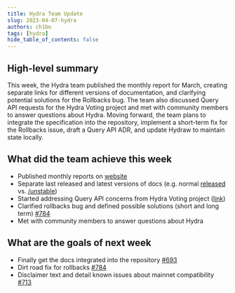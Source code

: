 ```yaml
---
title: Hydra Team Update
slug: 2023-04-07-hydra
authors: ch1bo
tags: [hydra]
hide_table_of_contents: false
---
```


## High-level summary

This week, the Hydra team published the monthly report for March, creating
separate links for different versions of documentation, and clarifying potential
solutions for the Rollbacks bug. The team also discussed Query API requests for
the Hydra Voting project and met with community members to answer questions
about Hydra. Moving forward, the team plans to integrate the specification into
the repository, implement a short-term fix for the Rollbacks issue, draft a
Query API ADR, and update Hydraw to maintain state locally.

## What did the team achieve this week

-   Published monthly reports on [website](https://hydra.family/head-protocol/monthly/2023-03)
-   Separate last released and latest versions of docs (e.g. normal [released](https://hydra.family/head-protocol/core-concepts/behavior/#replay-of-past-server-outputs) vs. [/unstable](https://hydra.family/head-protocol/unstable/core-concepts/behavior/#replay-of-past-server-outputs))
-   Started addressing Query API concerns from Hydra Voting project ([link](https://github.com/input-output-hk/hydra/discussions/797))
-   Clarified rollbacks bug and defined possible solutions (short and long term) [#784](https://github.com/input-output-hk/hydra/issues/784)
-   Met with community members to answer questions about Hydra

## What are the goals of next week

-   Finally get the docs integrated into the repository [#693](https://github.com/input-output-hk/hydra/issues/693)
-   Dirt road fix for rollbacks [#784](https://github.com/input-output-hk/hydra/issues/784)
-   Disclaimer text and detail known issues about mainnet compatibility
    [#713](https://github.com/input-output-hk/hydra/issues/713)
